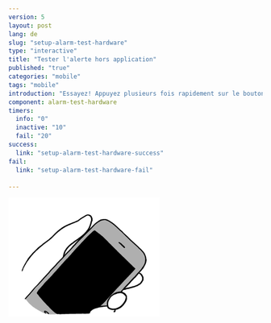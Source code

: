 ```yaml
---
version: 5
layout: post
lang: de
slug: "setup-alarm-test-hardware"
type: "interactive"
title: "Tester l'alerte hors application"
published: "true"
categories: "mobile"
tags: "mobile"
introduction: "Essayez! Appuyez plusieurs fois rapidement sur le bouton marche/arrêt de votre téléphone jusqu'à ce que le téléphone vibre."
component: alarm-test-hardware
timers:
  info: "0"
  inactive: "10"
  fail: "20"
success: 
  link: "setup-alarm-test-hardware-success"
fail: 
  link: "setup-alarm-test-hardware-fail"
  
---
```

![](/media/mobile/panic_button_activation.png)

